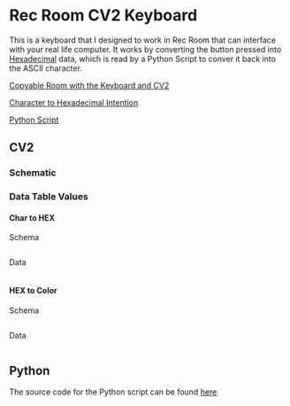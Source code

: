 # Rec Room CV2 Keyboard

This is a keyboard that I designed to work in Rec Room that can interface with your real life computer. It works by converting the button pressed into [Hexadecimal](https://en.wikipedia.org/wiki/Hexadecimal) data, which is read by a Python Script to conver it back into the ASCII character.

[Copyable Room with the Keyboard and CV2](https://rec.net/room/RecRoomKeyboard)

[Character to Hexadecimal Intention]()

[Python Script]()

## CV2

### Schematic

### Data Table Values

#### Char to HEX

Schema
```
```

Data
```
```

#### HEX to Color

Schema
```
```

Data
```
```

## Python

The source code for the Python script can be found [here](https://github.com/RealMCoded/RecRoomKeyboard/blob/main/RecRoomColorToBinary.py)


